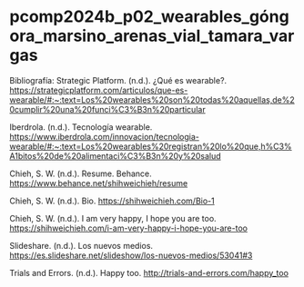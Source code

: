 # pcomp2024b_p02_wearables_góngora_marsino_arenas_vial_tamara_vargas
Bibliografía:
Strategic Platform. (n.d.). ¿Qué es wearable?. https://strategicplatform.com/articulos/que-es-wearable/#:~:text=Los%20wearables%20son%20todas%20aquellas,de%20cumplir%20una%20funci%C3%B3n%20particular

Iberdrola. (n.d.). Tecnología wearable. https://www.iberdrola.com/innovacion/tecnologia-wearable/#:~:text=Los%20wearables%20registran%20lo%20que,h%C3%A1bitos%20de%20alimentaci%C3%B3n%20y%20salud

Chieh, S. W. (n.d.). Resume. Behance. https://www.behance.net/shihweichieh/resume

Chieh, S. W. (n.d.). Bio. https://shihweichieh.com/Bio-1

Chieh, S. W. (n.d.). I am very happy, I hope you are too. https://shihweichieh.com/i-am-very-happy-i-hope-you-are-too

Slideshare. (n.d.). Los nuevos medios. https://es.slideshare.net/slideshow/los-nuevos-medios/53041#3

Trials and Errors. (n.d.). Happy too. http://trials-and-errors.com/happy_too

